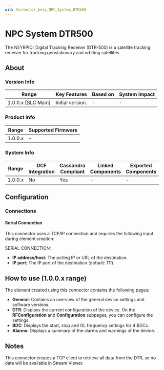 ```yaml
---
uid: Connector_help_NPC_System_DTR500
---
```


# NPC System DTR500

The NEYRPICr Digital Tracking Receiver (DTR-500) is a satellite tracking receiver for tracking geostationary and orbiting satellites.

## About

### Version Info

| Range                | Key Features     | Based on     | System Impact     |
|----------------------|------------------|--------------|-------------------|
| 1.0.0.x [SLC Main]   | Initial version. | -            | -                 |

### Product Info

| Range     | Supported Firmware     |
|-----------|------------------------|
| 1.0.0.x   | -                      |

### System Info

| Range     | DCF Integration     | Cassandra Compliant     | Linked Components     | Exported Components     |
|-----------|---------------------|-------------------------|-----------------------|-------------------------|
| 1.0.0.x   | No                  | Yes                     | -                     | -                       |

## Configuration

### Connections

#### Serial Connection

This connector uses a TCP/IP connection and requires the following input during element creation:

SERIAL CONNECTION:

- **IP address/host**: The polling IP or URL of the destination.
- **IP port**: The IP port of the destination (default: *111*).

## How to use (1.0.0.x range)

The element created using this connector contains the following pages:

- **General**: Contains an overview of the general device settings and software versions.
- **DTR**: Displays the current configuration of the device. On the **RFConfiguration** and **Configuration** subpages, you can configure the settings.
- **BDC**: Displays the start, stop and OL frequency settings for 4 BDCs.
- **Alarms**: Displays a summary of the alarms and warnings of the device.

## Notes

This connector creates a TCP client to retrieve all data from the DTR, so no data will be available in Stream Viewer.
